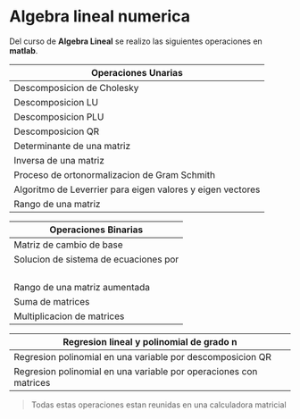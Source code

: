 # Algebra lineal numerica

Del curso de **Algebra Lineal** se realizo las siguientes operaciones en **matlab**.

| Operaciones Unarias                                         |
| ----------------------------------------------------------- |
| Descomposicion de Cholesky                                  |
| Descomposicion LU                                           |
| Descomposicion PLU                                          |
| Descomposicion QR                                           |
| Determinante de una matriz                                  |
| Inversa de una matriz                                       |
| Proceso de ortonormalizacion de Gram Schmith                |
| Algoritmo de Leverrier para eigen valores y  eigen vectores |
| Rango de una matriz                                         |

| Operaciones Binarias                  |
| ------------------------------------- |
| Matriz de cambio de base              |
| Solucion de sistema de ecuaciones por |
|              |  Cholesky              |
|              |  LU                    |
|              |  PLU                   |
|              |  Eliminacion gaussiana |
| Rango de una matriz aumentada         |
| Suma de matrices                      |
| Multiplicacion de matrices            |

| Regresion lineal y polinomial de grado n                          |
| ----------------------------------------------------------------- |
| Regresion polinomial en una variable por descomposicion QR        |
| Regresion polinomial en una variable por operaciones con matrices |

> Todas estas operaciones estan reunidas en una calculadora matricial
